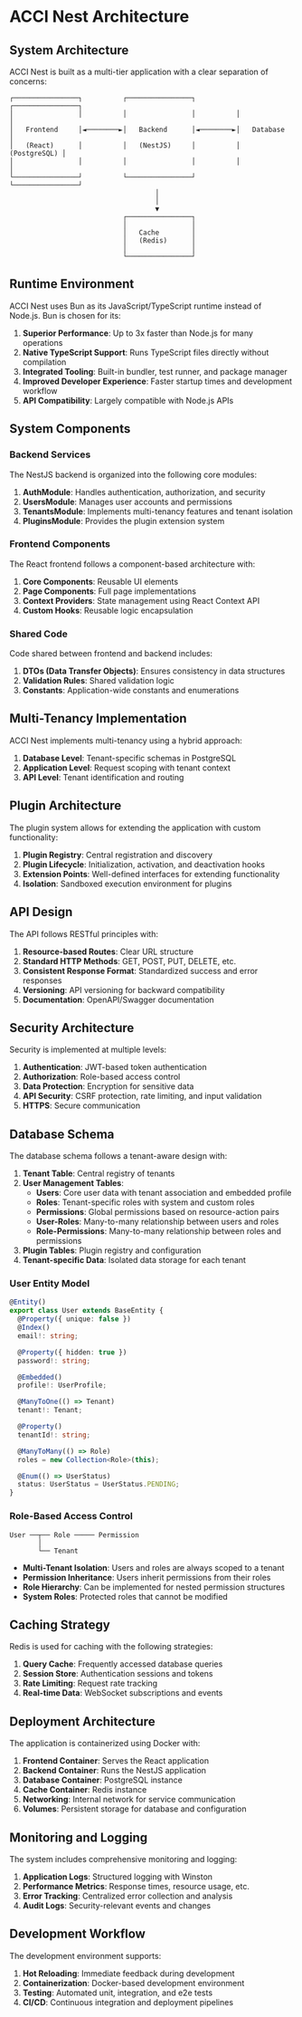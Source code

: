 # ACCI Nest Architecture

## System Architecture

ACCI Nest is built as a multi-tier application with a clear separation of concerns:

```
┌────────────────┐          ┌────────────────┐          ┌────────────────┐
│                │          │                │          │                │
│   Frontend     │◄────────►│   Backend      │◄────────►│   Database     │
│   (React)      │          │   (NestJS)     │          │   (PostgreSQL) │
│                │          │                │          │                │
└────────────────┘          └────────────────┘          └────────────────┘
                                    │
                                    │
                                    ▼
                            ┌────────────────┐
                            │                │
                            │   Cache        │
                            │   (Redis)      │
                            │                │
                            └────────────────┘
```

## Runtime Environment

ACCI Nest uses Bun as its JavaScript/TypeScript runtime instead of Node.js. Bun is chosen for its:

1. **Superior Performance**: Up to 3x faster than Node.js for many operations
2. **Native TypeScript Support**: Runs TypeScript files directly without compilation
3. **Integrated Tooling**: Built-in bundler, test runner, and package manager
4. **Improved Developer Experience**: Faster startup times and development workflow
5. **API Compatibility**: Largely compatible with Node.js APIs

## System Components

### Backend Services

The NestJS backend is organized into the following core modules:

1. **AuthModule**: Handles authentication, authorization, and security
2. **UsersModule**: Manages user accounts and permissions
3. **TenantsModule**: Implements multi-tenancy features and tenant isolation
4. **PluginsModule**: Provides the plugin extension system

### Frontend Components

The React frontend follows a component-based architecture with:

1. **Core Components**: Reusable UI elements
2. **Page Components**: Full page implementations
3. **Context Providers**: State management using React Context API
4. **Custom Hooks**: Reusable logic encapsulation

### Shared Code

Code shared between frontend and backend includes:

1. **DTOs (Data Transfer Objects)**: Ensures consistency in data structures
2. **Validation Rules**: Shared validation logic
3. **Constants**: Application-wide constants and enumerations

## Multi-Tenancy Implementation

ACCI Nest implements multi-tenancy using a hybrid approach:

1. **Database Level**: Tenant-specific schemas in PostgreSQL
2. **Application Level**: Request scoping with tenant context
3. **API Level**: Tenant identification and routing

## Plugin Architecture

The plugin system allows for extending the application with custom functionality:

1. **Plugin Registry**: Central registration and discovery
2. **Plugin Lifecycle**: Initialization, activation, and deactivation hooks
3. **Extension Points**: Well-defined interfaces for extending functionality
4. **Isolation**: Sandboxed execution environment for plugins

## API Design

The API follows RESTful principles with:

1. **Resource-based Routes**: Clear URL structure
2. **Standard HTTP Methods**: GET, POST, PUT, DELETE, etc.
3. **Consistent Response Format**: Standardized success and error responses
4. **Versioning**: API versioning for backward compatibility
5. **Documentation**: OpenAPI/Swagger documentation

## Security Architecture

Security is implemented at multiple levels:

1. **Authentication**: JWT-based token authentication
2. **Authorization**: Role-based access control
3. **Data Protection**: Encryption for sensitive data
4. **API Security**: CSRF protection, rate limiting, and input validation
5. **HTTPS**: Secure communication

## Database Schema

The database schema follows a tenant-aware design with:

1. **Tenant Table**: Central registry of tenants
2. **User Management Tables**:
   - **Users**: Core user data with tenant association and embedded profile
   - **Roles**: Tenant-specific roles with system and custom roles
   - **Permissions**: Global permissions based on resource-action pairs
   - **User-Roles**: Many-to-many relationship between users and roles
   - **Role-Permissions**: Many-to-many relationship between roles and permissions
3. **Plugin Tables**: Plugin registry and configuration
4. **Tenant-specific Data**: Isolated data storage for each tenant

### User Entity Model

```typescript
@Entity()
export class User extends BaseEntity {
  @Property({ unique: false })
  @Index()
  email!: string;

  @Property({ hidden: true })
  password!: string;

  @Embedded()
  profile!: UserProfile;

  @ManyToOne(() => Tenant)
  tenant!: Tenant;

  @Property()
  tenantId!: string;

  @ManyToMany(() => Role)
  roles = new Collection<Role>(this);

  @Enum(() => UserStatus)
  status: UserStatus = UserStatus.PENDING;
}
```

### Role-Based Access Control

```
User ──┬── Role ───── Permission
       │
       └── Tenant
```

- **Multi-Tenant Isolation**: Users and roles are always scoped to a tenant
- **Permission Inheritance**: Users inherit permissions from their roles
- **Role Hierarchy**: Can be implemented for nested permission structures
- **System Roles**: Protected roles that cannot be modified

## Caching Strategy

Redis is used for caching with the following strategies:

1. **Query Cache**: Frequently accessed database queries
2. **Session Store**: Authentication sessions and tokens
3. **Rate Limiting**: Request rate tracking
4. **Real-time Data**: WebSocket subscriptions and events

## Deployment Architecture

The application is containerized using Docker with:

1. **Frontend Container**: Serves the React application
2. **Backend Container**: Runs the NestJS application
3. **Database Container**: PostgreSQL instance
4. **Cache Container**: Redis instance
5. **Networking**: Internal network for service communication
6. **Volumes**: Persistent storage for database and configuration

## Monitoring and Logging

The system includes comprehensive monitoring and logging:

1. **Application Logs**: Structured logging with Winston
2. **Performance Metrics**: Response times, resource usage, etc.
3. **Error Tracking**: Centralized error collection and analysis
4. **Audit Logs**: Security-relevant events and changes

## Development Workflow

The development environment supports:

1. **Hot Reloading**: Immediate feedback during development
2. **Containerization**: Docker-based development environment
3. **Testing**: Automated unit, integration, and e2e tests
4. **CI/CD**: Continuous integration and deployment pipelines
